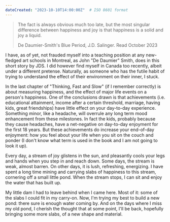 ```yaml
---
dateCreated: "2023-10-10T14:00:00Z"  # ISO 8601 format
---
```


<blockquote>
    <p> The fact is always obvious much too late, but the most singular difference between happiness and joy is that happiness is a solid and joy a liquid. </p>
    <figcaption>De Daumier-Smith's Blue Period, J.D. Salinger. Read October 2023</figcaption>
</blockquote>

I have, as of yet, not frauded myself into a teaching position at any new-fledged art schools in Montreal, as John "De Daumier" Smith, does in this short story by JDS. I did however find myself in Canada too recently, albeit under a different pretense. Naturally, as someone who has the futile habit of trying to understand the effect of their environment on their inner, I stuck.

In the last chapter of "Thinking, Fast and Slow" (if I remember correctly) is about measuring happiness, and the effect of major life events on a person's happiness. One of the conclusions drawn is that achievements (i.e. educational attainment, income after a certain threshold, marriage, having kids, great friendships) have little effect on your day-to-day experience. Something minor, like a headache, will overrule any long term mood enhancement from these milestones. In fact the kids, probably because they cause headaches, have a net-negative on day-to-day enjoyment for the first 18 years. But these achievements do increase your end-of-day enjoyment: how you feel about your life when you sit on the couch and ponder (I don't know what term is used in the book and I am not going to look it up).

Every day, a stream of joy glistens in the sun, and pleasantly cools your legs and hands when you step in and reach down. Some days, the stream is weak, almost barren. On other days, it is lush, refreshing, energizing. I have spent a long time mining and carrying slabs of happiness to this stream, cornering off a small little pond. When the stream stops, I can sit and enjoy the water that has built up. 

My little dam I had to leave behind when I came here. Most of it: some of the slabs I could fit in my carry-on. Now, I'm trying my best to build a new pond: there sure is enough water coming by. And on the days where I miss my old pond, I  cherish the thought that at some point, I'll be back, hopefully bringing some more slabs, of a new shape and material. 